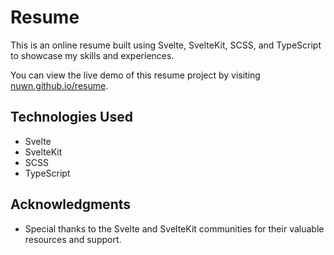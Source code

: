 # Resume

This is an online resume built using Svelte, SvelteKit, SCSS, and TypeScript to showcase my skills and experiences.

You can view the live demo of this resume project by visiting [nuwn.github.io/resume](https://nuwn.github.io/resume).

## Technologies Used

- Svelte
- SvelteKit
- SCSS
- TypeScript

## Acknowledgments

- Special thanks to the Svelte and SvelteKit communities for their valuable resources and support.
